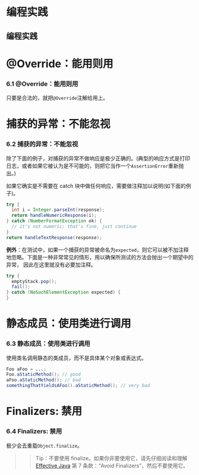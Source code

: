 # 编程实践

## 编程实践

# @Override：能用则用

### 6.1 @Override：能用则用

只要是合法的，就把`@Override`注解给用上。

# 捕获的异常：不能忽视

### 6.2 捕获的异常：不能忽视

除了下面的例子，对捕获的异常不做响应是极少正确的。(典型的响应方式是打印日志，或者如果它被认为是不可能的，则把它当作一个`AssertionError`重新抛出。)

如果它确实是不需要在 catch 块中做任何响应，需要做注释加以说明(如下面的例子)。

```java
try {
  int i = Integer.parseInt(response);
  return handleNumericResponse(i);
} catch (NumberFormatException ok) {
  // it's not numeric; that's fine, just continue
}
return handleTextResponse(response); 
```

**例外**：在测试中，如果一个捕获的异常被命名为`expected`，则它可以被不加注释地忽略。下面是一种非常常见的情形，用以确保所测试的方法会抛出一个期望中的异常， 因此在这里就没有必要加注释。

```java
try {
  emptyStack.pop();
  fail();
} catch (NoSuchElementException expected) {
} 
```

# 静态成员：使用类进行调用

### 6.3 静态成员：使用类进行调用

使用类名调用静态的类成员，而不是具体某个对象或表达式。

```java
Foo aFoo = ...;
Foo.aStaticMethod(); // good
aFoo.aStaticMethod(); // bad
somethingThatYieldsAFoo().aStaticMethod(); // very bad 
```

# Finalizers: 禁用

### 6.4 Finalizers: 禁用

极少会去重载`Object.finalize`。

> > Tip：不要使用 finalize。如果你非要使用它，请先仔细阅读和理解[Effective Java](http://books.google.com/books?isbn=8131726592) 第 7 条款：“Avoid Finalizers”，然后不要使用它。